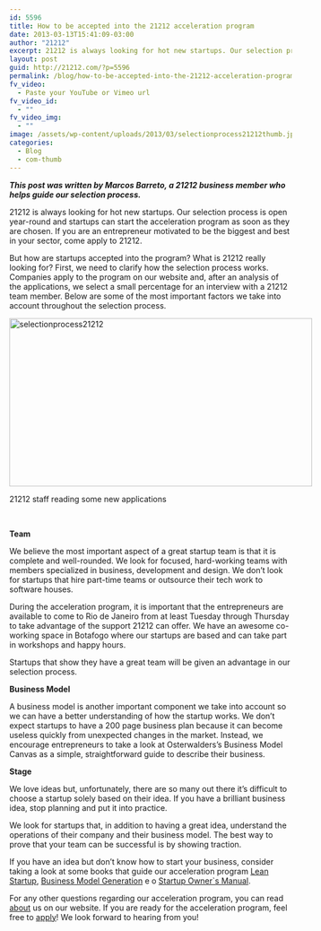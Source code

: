 ```yaml
---
id: 5596
title: How to be accepted into the 21212 acceleration program
date: 2013-03-13T15:41:09-03:00
author: "21212"
excerpt: 21212 is always looking for hot new startups. Our selection process is open year-round and startups can start the acceleration program as soon as they are chosen. If you are an entrepreneur motivated to be the biggest and best in your sector, come apply to 21212.
layout: post
guid: http://21212.com/?p=5596
permalink: /blog/how-to-be-accepted-into-the-21212-acceleration-program/
fv_video:
  - Paste your YouTube or Vimeo url
fv_video_id:
  - ""
fv_video_img:
  - ""
image: /assets/wp-content/uploads/2013/03/selectionprocess21212thumb.jpg
categories:
  - Blog
  - com-thumb
---
```

_<b id="internal-source-marker_0.34190695150755346">This post was written by Marcos Barreto, a 21212 business member who helps guide our selection process.</b>_

21212 is always looking for hot new startups. Our selection process is open year-round and startups can start the acceleration program as soon as they are chosen. If you are an entrepreneur motivated to be the biggest and best in your sector, come apply to 21212.

But how are startups accepted into the program? What is 21212 really looking for? First, we need to clarify how the selection process works. Companies apply to the program on our website and, after an analysis of the applications, we select a small percentage for an interview with a 21212 team member. Below are some of the most important factors we take into account throughout the selection process.

<div id="attachment_5600" style="width: 550px" class="wp-caption aligncenter">
  <a href="http://21212.com/assets/wp-content/uploads/2013/03/selectionprocess21212.jpg"><img aria-describedby="caption-attachment-5600" class="size-full wp-image-5600 " alt="selectionprocess21212" src="{{ site.url }}/assets/wp-content/uploads/2013/03/selectionprocess21212.jpg" width="540" height="300" srcset="{{ site.url }}/assets/wp-content/uploads/2013/03/selectionprocess21212.jpg 540w, {{ site.url }}/assets/wp-content/uploads/2013/03/selectionprocess21212-300x166.jpg 300w" sizes="(max-width: 540px) 100vw, 540px" /></a>

  <p id="caption-attachment-5600" class="wp-caption-text">
    21212 staff reading some new applications
  </p>
</div>

&nbsp;

**Team**

We believe the most important aspect of a great startup team is that it is complete and well-rounded. We look for focused, hard-working teams with members specialized in business, development and design. We don&#8217;t look for startups that hire part-time teams or outsource their tech work to software houses.

During the acceleration program, it is important that the entrepreneurs are available to come to Rio de Janeiro from at least Tuesday through Thursday to take advantage of the support 21212 can offer. We have an awesome co-working space in Botafogo where our startups are based and can take part in workshops and happy hours.

Startups that show they have a great team will be given an advantage in our selection process.

**Business Model**

A business model is another important component we take into account so we can have a better understanding of how the startup works. We don&#8217;t expect startups to have a 200 page business plan because it can become useless quickly from unexpected changes in the market. Instead, we encourage entrepreneurs to take a look at Osterwalders&#8217;s Business Model Canvas as a simple, straightforward guide to describe their business.

**Stage**

We love ideas but, unfortunately, there are so many out there it&#8217;s difficult to choose a startup solely based on their idea. If you have a brilliant business idea, stop planning and put it into practice.

We look for startups that, in addition to having a great idea, understand the operations of their company and their business model. The best way to prove that your team can be successful is by showing traction.

If you have an idea but don&#8217;t know how to start your business, consider taking a look at some books that guide our acceleration program [Lean Startup](http://theleanstartup.com/), [Business Model Generation](http://www.businessmodelgeneration.com/canvas/) e o [Startup Owner\`s Manual](http://www.inc.com/steve-blank/the-startup-owners-manual-excerpts-introduction.html).

For any other questions regarding our acceleration program, you can read [about](http://21212.com/about/) us on our website. If you are ready for the acceleration program, feel free to [apply](http://21212.com/apply)! We look forward to hearing from you!
